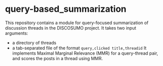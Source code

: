 # query-based_summarization

This repository contains a module for query-focused summarization of discussion threads in the DISCOSUMO project. It takes two input arguments: 
- a directory of threads
- a tab-separated file of the format `query,clicked title,threadid`
It implements Maximal Marginal Relevance (MMR) for a query-thread pair, and scores the posts in a thread using MMR.